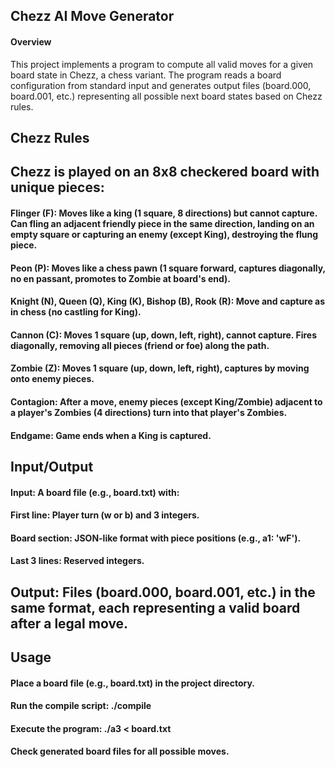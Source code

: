 ## Chezz AI Move Generator

#### Overview

This project implements a program to compute all valid moves for a given board state in Chezz, a chess variant. 
The program reads a board configuration from standard input and generates output files (board.000, board.001, etc.) 
representing all possible next board states based on Chezz rules.

## Chezz Rules
## Chezz is played on an 8x8 checkered board with unique pieces:

#### Flinger (F): Moves like a king (1 square, 8 directions) but cannot capture. Can fling an adjacent friendly piece in the same direction, landing on an empty square or capturing an enemy (except King), destroying the flung piece.

#### Peon (P): Moves like a chess pawn (1 square forward, captures diagonally, no en passant, promotes to Zombie at board's end).

#### Knight (N), Queen (Q), King (K), Bishop (B), Rook (R): Move and capture as in chess (no castling for King).

#### Cannon (C): Moves 1 square (up, down, left, right), cannot capture. Fires diagonally, removing all pieces (friend or foe) along the path.

#### Zombie (Z): Moves 1 square (up, down, left, right), captures by moving onto enemy pieces.

#### Contagion: After a move, enemy pieces (except King/Zombie) adjacent to a player's Zombies (4 directions) turn into that player's Zombies.

#### Endgame: Game ends when a King is captured.

## Input/Output

#### Input: A board file (e.g., board.txt) with:

#### First line: Player turn (w or b) and 3 integers.

#### Board section: JSON-like format with piece positions (e.g., a1: 'wF').

#### Last 3 lines: Reserved integers.

## Output: Files (board.000, board.001, etc.) in the same format, each representing a valid board after a legal move.

## Usage

#### Place a board file (e.g., board.txt) in the project directory.

#### Run the compile script: ./compile

#### Execute the program: ./a3 < board.txt

#### Check generated board files for all possible moves.

